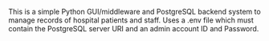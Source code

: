 This is a simple Python GUI/middleware and PostgreSQL backend system to manage records of hospital patients and staff. Uses a .env file which must contain the PostgreSQL server URI and an admin account ID and Password.
